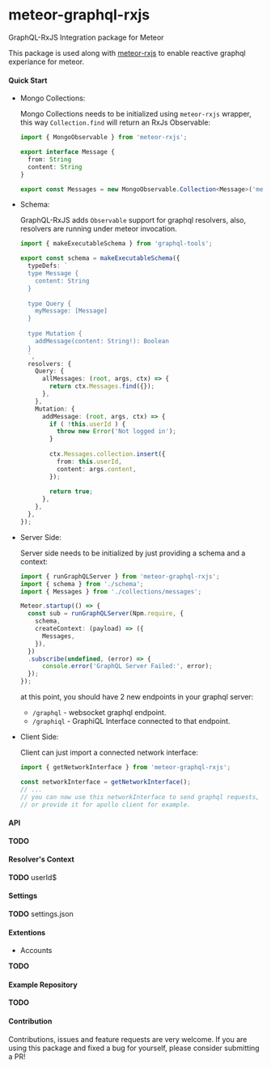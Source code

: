 meteor-graphql-rxjs
==
GraphQL-RxJS Integration package for Meteor

This package is used along with [meteor-rxjs](https://www.npmjs.com/package/meteor-rxjs) to enable reactive graphql
experiance for meteor.

#### Quick Start
  - Mongo Collections:

    Mongo Collections needs to be initialized using `meteor-rxjs` wrapper,
    this way `Collection.find` will return an RxJs Observable:
        
    ```typescript     
    import { MongoObservable } from 'meteor-rxjs';

    export interface Message {
      from: String
      content: String
    }

    export const Messages = new MongoObservable.Collection<Message>('messages');
    ```
  - Schema:
  
    GraphQL-RxJS adds `Observable` support for graphql resolvers,
    also, resolvers are running under meteor invocation.
    
    ```typescript
    import { makeExecutableSchema } from 'graphql-tools';
    
    export const schema = makeExecutableSchema({
      typeDefs: `
      type Message {
        content: String
      }
      
      type Query {
        myMessage: [Message]
      }
      
      type Mutation {
        addMessage(content: String!): Boolean
      }
      `,
      resolvers: {
        Query: {
          allMessages: (root, args, ctx) => {
          	return ctx.Messages.find({});
          },
        },
        Mutation: {
          addMessage: (root, args, ctx) => {
            if ( !this.userId ) {
              throw new Error('Not logged in');
            }
              
            ctx.Messages.collection.insert({
              from: this.userId,
              content: args.content,
            });
            
            return true;
          },
        },
      },
    });
    ```
        
  - Server Side:
      
    Server side needs to be initialized by just providing a schema and a context:
    
    ```typescript
    import { runGraphQLServer } from 'meteor-graphql-rxjs';
    import { schema } from './schema';
    import { Messages } from './collections/messages';

    Meteor.startup(() => {
      const sub = runGraphQLServer(Npm.require, {
        schema,
        createContext: (payload) => ({
          Messages,
        }),
      })
      .subscribe(undefined, (error) => {
          console.error('GraphQL Server Failed:', error);
      });
    });
    ```
    
    at this point, you should have 2 new endpoints in your graphql server:
      - `/graphql` - websocket graphql endpoint.
      - `/graphiql` - GraphiQL Interface connected to that endpoint.
  - Client Side:

	Client can just import a connected network interface:
    
    ```typescript
    import { getNetworkInterface } from 'meteor-graphql-rxjs';
    
    const networkInterface = getNetworkInterface();
    // ...
    // you can now use this networkInterface to send graphql requests,
    // or provide it for apollo client for example.
    ```

#### API
**TODO**

#### Resolver's Context
**TODO**
userId$

#### Settings
**TODO**
settings.json

#### Extentions
  - Accounts
  
**TODO**

#### Example Repository
**TODO**

#### Contribution
Contributions, issues and feature requests are very welcome. If you are using this package and fixed a bug for yourself, please consider submitting a PR!
